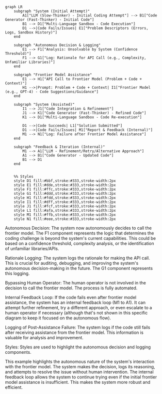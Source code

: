 ```mermaid
graph LR
    subgraph "System (Initial Attempt)"
        A1["LLM (Slow-Thinker) - Initial Coding Attempt"] --> B1["Code Generator (Fast-Thinker) - Initial Code"]
        B1 --> D1["Multi-Language Sandbox - Code Execution"]
        D1 -->|Code Fails/Issues| E1["Problem Descriptors (Errors, Logs, Sandbox History)"]
    end

    subgraph "Autonomous Decision & Logging"
        E1 --> F1["Analysis: Unsolvable by System (Confidence Threshold)"]
        F1 --> G1["Log: Rationale for API Call (e.g., Complexity, Unfamiliar Libraries)"]
    end

    subgraph "Frontier Model Assistance"
        E1 --> H1["API Call to Frontier Model (Problem + Code + Context)"]
        H1 -->|Prompt: Problem + Code + Context| I1["Frontier Model (e.g., GPT-4) - Code Suggestions/Guidance"]
    end

    subgraph "System (Assisted)"
        I1 --> J1["Code Integration & Refinement"]
        J1 --> K1["Code Generator (Fast-Thinker) - Refined Code"]
        K1 --> D1["Multi-Language Sandbox - Code Re-execution"]

        D1 -->|Code Succeeds| L1["Solution Submitted"]
        D1 -->|Code Fails/Issues| M1["Report & Feedback (Internal)"]
        M1 --> N1["Log: Failure after Frontier Model Assistance"]
    end

    subgraph "Feedback & Iteration (Internal)"
        M1 --> A1["LLM - Refinement/Retry/Alternative Approach"]
        A1 --> B1["Code Generator - Updated Code"]
        B1 --> D1
    end


    %% Styles
    style D1 fill:#bbf,stroke:#333,stroke-width:2px
    style E1 fill:#dde,stroke:#333,stroke-width:2px
    style F1 fill:#ffc,stroke:#333,stroke-width:2px  
    style G1 fill:#ddd,stroke:#333,stroke-width:2px
    style H1 fill:#fdd,stroke:#333,stroke-width:2px
    style I1 fill:#dff,stroke:#333,stroke-width:2px
    style J1 fill:#fcf,stroke:#333,stroke-width:2px
    style L1 fill:#afa,stroke:#333,stroke-width:2px
    style M1 fill:#ffb,stroke:#333,stroke-width:2px
    style N1 fill:#eee,stroke:#333,stroke-width:2px
```
Autonomous Decision: The system now autonomously decides to call the frontier model.  The F1 component represents the logic that determines the coding challenge is beyond the system's current capabilities.  This could be based on a confidence threshold, complexity analysis, or the identification of unfamiliar libraries/APIs.

Rationale Logging: The system logs the rationale for making the API call.  This is crucial for auditing, debugging, and improving the system's autonomous decision-making in the future.  The G1 component represents this logging.

Bypassing Human Operator: The human operator is not involved in the decision to call the frontier model.  The process is fully automated.

Internal Feedback Loop: If the code fails even after frontier model assistance, the system has an internal feedback loop (M1 to A1).  It can attempt further refinement, try a different approach, or even escalate to a human operator if necessary (although that's not shown in this specific diagram to keep it focused on the autonomous flow).

Logging of Post-Assistance Failure: The system logs if the code still fails after receiving assistance from the frontier model. This information is valuable for analysis and improvement.

Styles:  Styles are used to highlight the autonomous decision and logging components.

This example highlights the autonomous nature of the system's interaction with the frontier model.  The system makes the decision, logs its reasoning, and attempts to resolve the issue without human intervention. The internal feedback loop allows the system to continue trying even if the initial frontier model assistance is insufficient.  This makes the system more robust and efficient.
